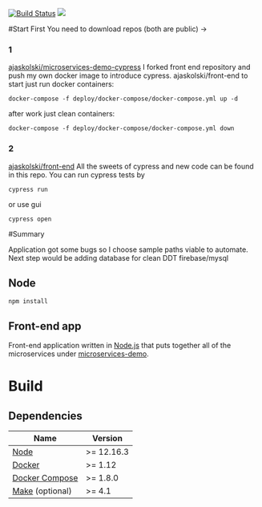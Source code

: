 [![Build Status](https://travis-ci.org/microservices-demo/front-end.svg?branch=master)](https://travis-ci.org/microservices-demo/front-end)
[![](https://images.microbadger.com/badges/image/weaveworksdemos/front-end.svg)](http://microbadger.com/images/weaveworksdemos/front-end "Get your own image badge on microbadger.com")

#Start
First You need to download repos (both are public) ->

### 1
 [ajaskolski/microservices-demo-cypress](https://github.com/ajaskolski/microservices-demo-cypress)
 I forked front end repository and push my own docker image to introduce cypress.
 ajaskolski/front-end
 to start just run docker containers:
 
  `docker-compose -f deploy/docker-compose/docker-compose.yml up -d`
  
  after work just clean containers:
  
  `docker-compose -f deploy/docker-compose/docker-compose.yml down`
### 2 
  [ajaskolski/front-end](https://github.com/ajaskolski/front-end) 
 All the sweets of cypress and new code can be found in this repo.
 You can run cypress tests by 
 
 `cypress run` 
 
 or use gui 
 
 `cypress open`
  
  
  

 
 
 
 


#Summary

Application got some bugs so I choose sample paths viable to automate.
Next step would be adding database for clean DDT firebase/mysql


## Node

`npm install`

Front-end app
---
Front-end application written in [Node.js](https://nodejs.org/en/) that puts together all of the microservices under [microservices-demo](https://github.com/microservices-demo/microservices-demo).

# Build

## Dependencies

<table>
  <thead>
    <tr>
      <th>Name</th>
      <th>Version</th>
    </tr>
  </thead>
  <tbody>
   <tr>
        <td><a href="https://nodejs.org/en/">Node</a></td>
        <td>>= 12.16.3</td>
      </tr>
    <tr>
      <td><a href="https://docker.com">Docker</a></td>
      <td>>= 1.12</td>
    </tr>
    <tr>
      <td><a href="https://docs.docker.com/compose/">Docker Compose</a></td>
      <td>>= 1.8.0</td>
    </tr>
    <tr>
      <td><a href="gnu.org/s/make">Make</a>&nbsp;(optional)</td>
      <td>>= 4.1</td>
    </tr>
  </tbody>
</table>


